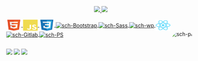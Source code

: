 <div align="center">
  <a href="https://github.com/wagmerschaider">
  <img height="180em" src="https://github-readme-stats.vercel.app/api/top-langs/?username=wagnerschaider&layout=compact&langs_count=7&theme=gotham"/>
  <img height="180em" src="https://github-readme-stats.vercel.app/api?username=wagnerschaider&show_icons=true&theme=gotham&include_all_commits=true&count_private=true"/>
</div>
<div style="display: inline_block"><br>
  <img align="center" alt="sch-HTML" height="30" width="40" src="https://raw.githubusercontent.com/devicons/devicon/master/icons/html5/html5-original.svg">
  <img align="center" alt="sch-Js" height="30" width="40" src="https://raw.githubusercontent.com/devicons/devicon/master/icons/javascript/javascript-plain.svg">
  <img align="center" alt="sch-CSS" height="30" width="40" src="https://raw.githubusercontent.com/devicons/devicon/master/icons/css3/css3-original.svg">
  <img align="center" alt="sch-Bootstrap" height="30" width="40" src="https://cdn.jsdelivr.net/gh/devicons/devicon/icons/bootstrap/bootstrap-original.svg">
  <img align="center" alt="sch-Sass" height="30" width="40" src="https://cdn.jsdelivr.net/gh/devicons/devicon/icons/sass/sass-original.svg">
  <img align="center" alt="sch-wp" height="30" width="40" src="https://cdn.jsdelivr.net/gh/devicons/devicon/icons/wordpress/wordpress-plain.svg">
  <img align="center" alt="sch-React" height="30" width="40" src="https://raw.githubusercontent.com/devicons/devicon/master/icons/react/react-original.svg">
  <img align="center" alt="sch-Gitlab" height="30" width="40" src="https://cdn.jsdelivr.net/gh/devicons/devicon/icons/gitlab/gitlab-original.svg">
  <img align="center" alt="sch-PS" height="30" width="40" src="https://cdn.jsdelivr.net/gh/devicons/devicon/icons/photoshop/photoshop-plain.svg">
  <img align="right" alt="sch-pic" height="150" style="border-radius:50px;" src="https://avatars.githubusercontent.com/u/83241392?v=4?width=676&height=676">
</div>
  
  ##
 
<div> 
 
  <a href="https://instagram.com/obruxeiro_" target="_blank"><img src="https://img.shields.io/badge/-Instagram-%23E4405F?style=for-the-badge&logo=instagram&logoColor=white" target="_blank"></a> 
  <a href = "mailto:wagnerschaider@gmail.com"><img src="https://img.shields.io/badge/-Gmail-%23333?style=for-the-badge&logo=gmail&logoColor=white" target="_blank"></a>
  <a href="https://www.linkedin.com/in/wagner-schaider-64988111a/" target="_blank"><img src="https://img.shields.io/badge/-LinkedIn-%230077B5?style=for-the-badge&logo=linkedin&logoColor=white" target="_blank"></a> 
 
 
</div>
